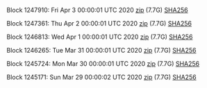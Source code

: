 Block 1247910: Fri Apr  3 00:00:01 UTC 2020 [zip](https://dash-bootstrap.ams3.digitaloceanspaces.com/mainnet/2020-04-03/bootstrap.dat.zip) (7.7G) [SHA256](https://dash-bootstrap.ams3.digitaloceanspaces.com/mainnet/2020-04-03/sha256.txt)

Block 1247361: Thu Apr  2 00:00:01 UTC 2020 [zip](https://dash-bootstrap.ams3.digitaloceanspaces.com/mainnet/2020-04-02/bootstrap.dat.zip) (7.7G) [SHA256](https://dash-bootstrap.ams3.digitaloceanspaces.com/mainnet/2020-04-02/sha256.txt)

Block 1246813: Wed Apr  1 00:00:01 UTC 2020 [zip](https://dash-bootstrap.ams3.digitaloceanspaces.com/mainnet/2020-04-01/bootstrap.dat.zip) (7.7G) [SHA256](https://dash-bootstrap.ams3.digitaloceanspaces.com/mainnet/2020-04-01/sha256.txt)

Block 1246265: Tue Mar 31 00:00:01 UTC 2020 [zip](https://dash-bootstrap.ams3.digitaloceanspaces.com/mainnet/2020-03-31/bootstrap.dat.zip) (7.7G) [SHA256](https://dash-bootstrap.ams3.digitaloceanspaces.com/mainnet/2020-03-31/sha256.txt)

Block 1245724: Mon Mar 30 00:00:01 UTC 2020 [zip](https://dash-bootstrap.ams3.digitaloceanspaces.com/mainnet/2020-03-30/bootstrap.dat.zip) (7.7G) [SHA256](https://dash-bootstrap.ams3.digitaloceanspaces.com/mainnet/2020-03-30/sha256.txt)

Block 1245171: Sun Mar 29 00:00:02 UTC 2020 [zip](https://dash-bootstrap.ams3.digitaloceanspaces.com/mainnet/2020-03-29/bootstrap.dat.zip) (7.7G) [SHA256](https://dash-bootstrap.ams3.digitaloceanspaces.com/mainnet/2020-03-29/sha256.txt)
